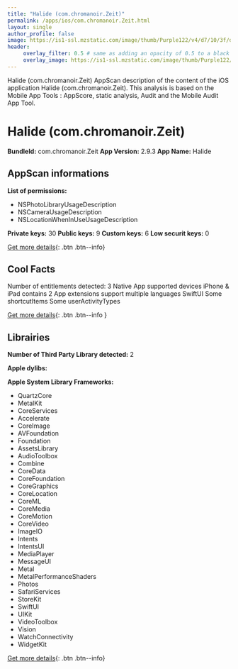 ```yaml
---
title: "Halide (com.chromanoir.Zeit)"
permalink: /apps/ios/com.chromanoir.Zeit.html
layout: single
author_profile: false
image: https://is1-ssl.mzstatic.com/image/thumb/Purple122/v4/d7/10/3f/d7103f14-a537-6160-e3e8-da1ab844d86e/AppIcon2-1x_U007emarketing-0-7-0-sRGB-85-220.png/512x512bb.jpg
header: 
     overlay_filter: 0.5 # same as adding an opacity of 0.5 to a black background
     overlay_image: https://is1-ssl.mzstatic.com/image/thumb/Purple122/v4/d7/10/3f/d7103f14-a537-6160-e3e8-da1ab844d86e/AppIcon2-1x_U007emarketing-0-7-0-sRGB-85-220.png/512x512bb.jpg
---
```

Halide (com.chromanoir.Zeit) AppScan description of the content of the iOS application Halide (com.chromanoir.Zeit). This analysis is based on the Mobile App Tools : AppScore, static analysis, Audit and the Mobile Audit App Tool.

# Halide (com.chromanoir.Zeit)

**BundleId:** com.chromanoir.Zeit
**App Version:** 2.9.3
**App Name:** Halide


## AppScan informations 

**List of permissions:** 
- NSPhotoLibraryUsageDescription
- NSCameraUsageDescription
- NSLocationWhenInUseUsageDescription
  
  
**Private keys:** 30
**Public keys:** 9
**Custom keys:** 6
**Low securit keys:** 0
  
[Get more details](/pricing.html){: .btn .btn--info}

## Cool Facts

Number of entitlements detected: 3
Native App
supported devices iPhone & iPad
contains 2 App extensions
support multiple languages
SwiftUI
Some shortcutItems 
Some userActivityTypes
  
[Get more details](/pricing.html){: .btn .btn--info }

## Librairies 
**Number of Third Party Library detected:** 2


**Apple dylibs:**


**Apple System Library Frameworks:**
- QuartzCore
- MetalKit
- CoreServices
- Accelerate
- CoreImage
- AVFoundation
- Foundation
- AssetsLibrary
- AudioToolbox
- Combine
- CoreData
- CoreFoundation
- CoreGraphics
- CoreLocation
- CoreML
- CoreMedia
- CoreMotion
- CoreVideo
- ImageIO
- Intents
- IntentsUI
- MediaPlayer
- MessageUI
- Metal
- MetalPerformanceShaders
- Photos
- SafariServices
- StoreKit
- SwiftUI
- UIKit
- VideoToolbox
- Vision
- WatchConnectivity
- WidgetKit


  
[Get more details](/pricing.html){: .btn .btn--info}

